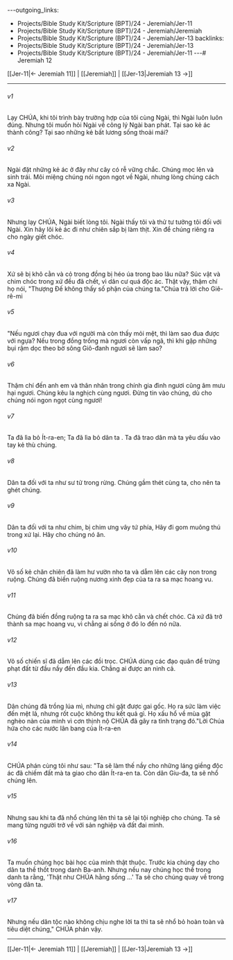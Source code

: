 ---outgoing_links:
  - Projects/Bible Study Kit/Scripture (BPT)/24 - Jeremiah/Jer-11
  - Projects/Bible Study Kit/Scripture (BPT)/24 - Jeremiah/Jeremiah
  - Projects/Bible Study Kit/Scripture (BPT)/24 - Jeremiah/Jer-13
backlinks:
  - Projects/Bible Study Kit/Scripture (BPT)/24 - Jeremiah/Jer-13
  - Projects/Bible Study Kit/Scripture (BPT)/24 - Jeremiah/Jer-11
---# Jeremiah 12

[[Jer-11|← Jeremiah 11]] | [[Jeremiah]] | [[Jer-13|Jeremiah 13 →]]
***



###### v1 
Lạy CHÚA, khi tôi trình bày trường hợp của tôi cùng Ngài, thì Ngài luôn luôn đúng. Nhưng tôi muốn hỏi Ngài về công lý Ngài ban phát. Tại sao kẻ ác thành công? Tại sao những kẻ bất lương sống thoải mái? 

###### v2 
Ngài đặt những kẻ ác ở đây như cây có rễ vững chắc. Chúng mọc lên và sinh trái. Môi miệng chúng nói ngon ngọt về Ngài, nhưng lòng chúng cách xa Ngài. 

###### v3 
Nhưng lạy CHÚA, Ngài biết lòng tôi. Ngài thấy tôi và thử tư tưởng tôi đối với Ngài. Xin hãy lôi kẻ ác đi như chiên sắp bị làm thịt. Xin để chúng riêng ra cho ngày giết chóc. 

###### v4 
Xứ sẽ bị khô cằn và cỏ trong đồng bị héo úa trong bao lâu nữa? Súc vật và chim chóc trong xứ đều đã chết, vì dân cư quá độc ác. Thật vậy, thậm chí họ nói, "Thượng Đế không thấy số phận của chúng ta."Chúa trả lời cho Giê-rê-mi 

###### v5 
"Nếu ngươi chạy đua với người mà còn thấy mỏi mệt, thì làm sao đua được với ngựa? Nếu trong đồng trống mà ngươi còn vấp ngã, thì khi gặp những bụi rậm dọc theo bờ sông Giô-đanh ngươi sẽ làm sao? 

###### v6 
Thậm chí đến anh em và thân nhân trong chính gia đình ngươi cũng âm mưu hại ngươi. Chúng kêu la nghịch cùng ngươi. Đừng tin vào chúng, dù cho chúng nói ngon ngọt cùng ngươi! 

###### v7 
Ta đã lìa bỏ Ít-ra-en; Ta đã lìa bỏ dân ta . Ta đã trao dân mà ta yêu dấu vào tay kẻ thù chúng. 

###### v8 
Dân ta đối với ta như sư tử trong rừng. Chúng gầm thét cùng ta, cho nên ta ghét chúng. 

###### v9 
Dân ta đối với ta như chim, bị chim ưng vây tứ phía, Hãy đi gom muông thú trong xứ lại. Hãy cho chúng nó ăn. 

###### v10 
Vô số kẻ chăn chiên đã làm hư vườn nho ta và dẫm lên các cây non trong ruộng. Chúng đã biến ruộng nương xinh đẹp của ta ra sa mạc hoang vu. 

###### v11 
Chúng đã biến đồng ruộng ta ra sa mạc khô cằn và chết chóc. Cả xứ đã trở thành sa mạc hoang vu, vì chẳng ai sống ở đó lo đến nó nữa. 

###### v12 
Vô số chiến sĩ đã dẫm lên các đồi trọc. CHÚA dùng các đạo quân để trừng phạt đất từ đầu nầy đến đầu kia. Chẳng ai được an ninh cả. 

###### v13 
Dân chúng đã trồng lúa mì, nhưng chỉ gặt được gai gốc. Họ ra sức làm việc đến mệt lả, nhưng rốt cuộc không thu kết quả gì. Họ xấu hổ về mùa gặt nghèo nàn của mình vì cơn thịnh nộ CHÚA đã gây ra tình trạng đó."Lời Chúa hứa cho các nước lân bang của Ít-ra-en 

###### v14 
CHÚA phán cùng tôi như sau: "Ta sẽ làm thế nầy cho những láng giềng độc ác đã chiếm đất mà ta giao cho dân Ít-ra-en ta. Còn dân Giu-đa, ta sẽ nhổ chúng lên. 

###### v15 
Nhưng sau khi ta đã nhổ chúng lên thì ta sẽ lại tội nghiệp cho chúng. Ta sẽ mang từng người trở về với sản nghiệp và đất đai mình. 

###### v16 
Ta muốn chúng học bài học của mình thật thuộc. Trước kia chúng dạy cho dân ta thề thốt trong danh Ba-anh. Nhưng nếu nay chúng học thề trong danh ta rằng, 'Thật như CHÚA hằng sống …' Ta sẽ cho chúng quay về trong vòng dân ta. 

###### v17 
Nhưng nếu dân tộc nào không chịu nghe lời ta thì ta sẽ nhổ bỏ hoàn toàn và tiêu diệt chúng," CHÚA phán vậy.

***
[[Jer-11|← Jeremiah 11]] | [[Jeremiah]] | [[Jer-13|Jeremiah 13 →]]
